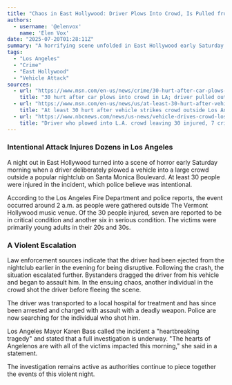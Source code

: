 ```yaml
---
title: "Chaos in East Hollywood: Driver Plows Into Crowd, Is Pulled from Car and Shot by Bystander"
authors:
  - username: '@elenvox'
    name: 'Elen Vox'
date: "2025-07-20T01:28:11Z"
summary: "A horrifying scene unfolded in East Hollywood early Saturday morning after a driver, who had reportedly been ejected from a nightclub, intentionally plowed into a crowd of people, injuring at least 30. The chaotic aftermath saw the driver pulled from the vehicle by bystanders and subsequently shot by another individual."
tags:
  - "Los Angeles"
  - "Crime"
  - "East Hollywood"
  - "Vehicle Attack"
sources:
  - url: "https://www.msn.com/en-us/news/crime/30-hurt-after-car-plows-into-crowd-in-la-driver-pulled-out-of-car-and-shot-police/ar-AA1ITObb"
    title: "30 hurt after car plows into crowd in LA; driver pulled out of car and shot: Police"
  - url: "https://www.msn.com/en-us/news/us/at-least-30-hurt-after-vehicle-strikes-crowd-outside-los-angeles-nightclub-the-driver-was-then-shot-by-bystander-police-say/ar-AA1ITNUJ"
    title: "At least 30 hurt after vehicle strikes crowd outside Los Angeles nightclub. The driver was then shot by bystander, police say"
  - url: "https://www.nbcnews.com/news/us-news/vehicle-drives-crowd-los-angeles-injuring-20-rcna219740"
    title: "Driver who plowed into L.A. crowd leaving 30 injured, 7 critically, is shot after being attacked by bystanders"
---
```


### Intentional Attack Injures Dozens in Los Angeles

A night out in East Hollywood turned into a scene of horror early Saturday morning when a driver deliberately plowed a vehicle into a large crowd outside a popular nightclub on Santa Monica Boulevard. At least 30 people were injured in the incident, which police believe was intentional.

According to the Los Angeles Fire Department and police reports, the event occurred around 2 a.m. as people were gathered outside The Vermont Hollywood music venue. Of the 30 people injured, seven are reported to be in critical condition and another six in serious condition. The victims were primarily young adults in their 20s and 30s.

### A Violent Escalation

Law enforcement sources indicate that the driver had been ejected from the nightclub earlier in the evening for being disruptive. Following the crash, the situation escalated further. Bystanders dragged the driver from his vehicle and began to assault him. In the ensuing chaos, another individual in the crowd shot the driver before fleeing the scene.

The driver was transported to a local hospital for treatment and has since been arrested and charged with assault with a deadly weapon. Police are now searching for the individual who shot him.

Los Angeles Mayor Karen Bass called the incident a "heartbreaking tragedy" and stated that a full investigation is underway. "The hearts of Angelenos are with all of the victims impacted this morning," she said in a statement.

The investigation remains active as authorities continue to piece together the events of this violent night.
